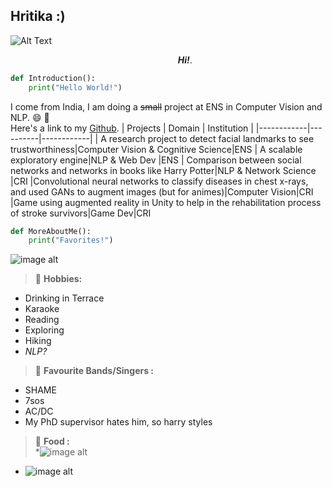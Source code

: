 ## Hritika :)
![Alt Text](https://media0.giphy.com/media/er7RmM5FjvHHajU8R2/200w.gif?cid=6c09b952rmuq181vppc3ednnfijorbcpt6y2iks3ygvn4ial&rid=200w.gif&ct=g)
 
&nbsp;&nbsp;&nbsp;&nbsp;&nbsp;&nbsp;&nbsp;&nbsp;&nbsp;&nbsp;&nbsp;&nbsp;&nbsp;&nbsp;&nbsp;&nbsp;&nbsp;&nbsp;&nbsp;&nbsp;&nbsp;&nbsp;&nbsp;&nbsp;&nbsp;&nbsp;&nbsp;&nbsp;&nbsp;&nbsp;&nbsp;&nbsp;&nbsp;&nbsp;&nbsp;&nbsp;&nbsp;&nbsp;&nbsp;&nbsp;&nbsp;&nbsp;&nbsp;&nbsp;&nbsp;&nbsp;&nbsp;&nbsp;&nbsp;&nbsp;&nbsp;&nbsp;&nbsp;&nbsp;&nbsp;&nbsp;&nbsp;&nbsp;&nbsp;&nbsp;&nbsp;&nbsp;&nbsp;&nbsp;&nbsp;&nbsp;&nbsp;&nbsp;***Hi!***.  
```python  
def Introduction():
    print("Hello World!")


```
I come from India, I am doing a ~~small~~ project at ENS in Computer Vision and NLP. :smile: :speech_balloon:  
Here's a link to my [Github](https://github.com/hritikakathuria136/Projects).
| Projects | Domain | Institution |
|------------|----------|------------|
| A research project to detect facial landmarks to see trustworthiness|Computer Vision & Cognitive Science|ENS
| A scalable exploratory engine|NLP & Web Dev |ENS
| Comparison between social networks and networks in books like Harry Potter|NLP & Network Science |CRI
|Convolutional neural networks to classify diseases in chest x-rays, and used GANs to augment images (but for animes)|Computer Vision|CRI
|Game using augmented reality in Unity to help in the rehabilitation process of stroke survivors|Game Dev|CRI


```python  
def MoreAboutMe():
    print("Favorites!")


```
![image alt](https://media.giphy.com/media/zzdRbdk6cey1G/giphy.gif)

> :memo: **Hobbies:**  
* Drinking in Terrace
* Karaoke
* Reading
* Exploring
* Hiking
* *NLP?* 


> :memo: **Favourite Bands/Singers :**  
* SHAME
* 7sos
* AC/DC
* My PhD supervisor hates him, so harry styles 
> :memo: **Food :**    
*![image alt](https://media1.giphy.com/media/3og0IxeB7Hx7JBnhmM/giphy.gif)
* ![image alt](https://media.tenor.com/JBp6ldD5Br4AAAAM/raclette.gif)
